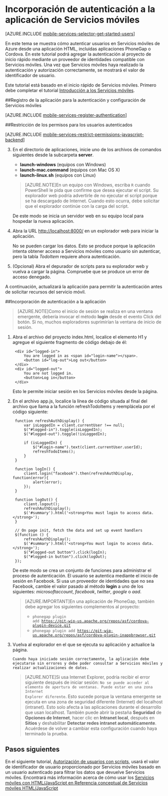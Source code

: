 <properties 
	pageTitle="Incorporación de autenticación a la aplicación HTML/JavaScript | Microsoft Azure" 
	description="Obtenga información acerca de cómo utilizar Servicios móviles para autenticar usuarios de su aplicación HTML a través de una variedad de proveedores de identidad, incluidos Google, Facebook, Twitter y cuenta de Microsoft." 
	services="mobile-services" 
	documentationCenter="" 
	authors="ggailey777" 
	manager="dwrede" 
	editor=""/>

<tags 
	ms.service="mobile-services" 
	ms.workload="mobile" 
	ms.tgt_pltfrm="mobile-multiple" 
	ms.devlang="javascript" 
	ms.topic="article" 
	ms.date="07/21/2015" 
	ms.author="glenga"/>

# Incorporación de autenticación a la aplicación de Servicios móviles 

[AZURE.INCLUDE [mobile-services-selector-get-started-users](../../includes/mobile-services-selector-get-started-users.md)]

En este tema se muestra cómo autenticar usuarios en Servicios móviles de Azure desde una aplicación HTML, incluidas aplicaciones PhoneGap o Cordova. En este tutorial podrá agregar la autenticación al proyecto de inicio rápido mediante un proveedor de identidades compatible con Servicios móviles. Una vez que Servicios móviles haya realizado la autenticación y autorización correctamente, se mostrará el valor de identificador de usuario.

Este tutorial está basado en el inicio rápido de Servicios móviles. Primero debe completar el tutorial [Introducción a los Servicios móviles].

##<a name="register"></a>Registro de la aplicación para la autenticación y configuración de Servicios móviles

[AZURE.INCLUDE [mobile-services-register-authentication](../../includes/mobile-services-register-authentication.md)]

##<a name="permissions"></a>Restricción de los permisos para los usuarios autenticados

[AZURE.INCLUDE [mobile-services-restrict-permissions-javascript-backend](../../includes/mobile-services-restrict-permissions-javascript-backend.md)]


3. En el directorio de aplicaciones, inicie uno de los archivos de comandos siguientes desde la subcarpeta **server**.

	+ **launch-windows** (equipos con Windows) 
	+ **launch-mac.command** (equipos con Mac OS X)
	+ **launch-linux.sh** (equipos con Linux)

	>[AZURE.NOTE]En un equipo con Windows, escriba `R` cuando PowerShell le pida que confirme que desea ejecutar el script. Su explorador web podría advertirle de no ejecutar el script porque se ha descargado de Internet. Cuando esto ocurra, debe solicitar que el explorador continúe con la carga del script.

	De este modo se inicia un servidor web en su equipo local para hospedar la nueva aplicación.

2. Abra la URL <a href="http://localhost:8000/" target="_blank">http://localhost:8000/</a> en un explorador web para iniciar la aplicación.

	No se pueden cargar los datos. Esto se produce porque la aplicación intenta obtener acceso a Servicios móviles como usuario sin autenticar, pero la tabla _TodoItem_ requiere ahora autenticación.

3. (Opcional) Abra el depurador de scripts para su explorador web y vuelva a cargar la página. Compruebe que se produce un error de acceso denegado.

A continuación, actualizará la aplicación para permitir la autenticación antes de solicitar recursos del servicio móvil.

##<a name="add-authentication"></a>Incorporación de autenticación a la aplicación

>[AZURE.NOTE]Como el inicio de sesión se realiza en una ventana emergente, debería invocar el método **login** desde el evento Click del botón. Si no, muchos exploradores suprimirían la ventana de inicio de sesión.

1. Abra el archivo del proyecto index.html, localice el elemento H1 y agregue el siguiente fragmento de código debajo de él:

	    <div id="logged-in">
            You are logged in as <span id="login-name"></span>.
            <button id="log-out">Log out</button>
        </div>
        <div id="logged-out">
            You are not logged in.
            <button>Log in</button>
        </div>

	Esto le permite iniciar sesión en los Servicios móviles desde la página.

2. En el archivo app.js, localice la línea de código situada al final del archivo que llama a la función refreshTodoItems y reemplácela por el código siguiente:
	
		function refreshAuthDisplay() {
			var isLoggedIn = client.currentUser !== null;
			$("#logged-in").toggle(isLoggedIn);
			$("#logged-out").toggle(!isLoggedIn);

			if (isLoggedIn) {
				$("#login-name").text(client.currentUser.userId);
				refreshTodoItems();
			}
		}

		function logIn() {
			client.login("facebook").then(refreshAuthDisplay, function(error){
				alert(error);
			});
		}

		function logOut() {
			client.logout();
			refreshAuthDisplay();
			$('#summary').html('<strong>You must login to access data.</strong>');
		}

		// On page init, fetch the data and set up event handlers
		$(function () {
			refreshAuthDisplay();
			$('#summary').html('<strong>You must login to access data.</strong>');		    
			$("#logged-out button").click(logIn);
			$("#logged-in button").click(logOut);
		});

    De este modo se crea un conjunto de funciones para administrar el proceso de autenticación. El usuario se autentica mediante el inicio de sesión en Facebook. Si usa un proveedor de identidades que no sea Facebook, cambie el valor pasado al método **login** a uno de los siguientes: *microsoftaccount*, *facebook*, *twitter*, *google* o *aad*.

	>[AZURE.IMPORTANT]En una aplicación de PhoneGap, también debe agregar los siguientes complementos al proyecto: <ul><li><code>phonegap plugin add https://git-wip-us.apache.org/repos/asf/cordova-plugin-device.git</code></li> <li><code>phonegap plugin add https://git-wip-us.apache.org/repos/asf/cordova-plugin-inappbrowser.git</code></li></ul>

9. Vuelva al explorador en el que se ejecuta su aplicación y actualice la página.

	   Cuando haya iniciado sesión correctamente, la aplicación debe ejecutarse sin errores y debe poder consultar a Servicios móviles y realizar actualizaciones de datos.

	>[AZURE.NOTE]Si usa Internet Explorer, podría recibir el error siguiente después de iniciar sesión: <code>No se puede acceder al elemento de apertura de ventanas. Puede estar en una zona Internet Explorer diferente</code>. Esto sucede porque la ventana emergente se ejecuta en una zona de seguridad diferente (Internet) del localhost (intranet). Esto solo afecta a las aplicaciones durante el desarrollo que usan localhost. También puede abrir la pestaña **Seguridad** de **Opciones de Internet**, hacer clic en **Intranet local**, después en **Sitios** y deshabilitar **Detectar redes intranet automáticamente**. Acuérdese de volver a cambiar esta configuración cuando haya terminado la prueba.

## <a name="next-steps"> </a>Pasos siguientes

En el siguiente tutorial, [Autorización de usuarios con scripts], usará el valor de identificador de usuario proporcionado por Servicios móviles basado en un usuario autenticado para filtrar los datos que devuelve Servicios móviles. Encontrará más información acerca de cómo usar los [Servicios móviles con HTML/JavaScript en Referencia conceptual de Servicios móviles HTML/JavaScript]

<!-- Anchors. -->
[Register your app for authentication and configure Mobile Services]: #register
[Restrict table permissions to authenticated users]: #permissions
[Add authentication to the app]: #add-authentication
[Next Steps]: #next-steps

<!-- Images. -->

[4]: ./media/mobile-services-html-get-started-users/mobile-services-selection.png
[5]: ./media/mobile-services-html-get-started-users/mobile-service-uri.png
[13]: ./media/mobile-services-html-get-started-users/mobile-identity-tab.png
[14]: ./media/mobile-services-html-get-started-users/mobile-portal-data-tables.png
[15]: ./media/mobile-services-html-get-started-users/mobile-portal-change-table-perms.png

<!-- URLs. -->
[Introducción a los Servicios móviles]: mobile-services-html-get-started.md
[Get started with data]: mobile-services-html-get-started-data.md
[Autorización de usuarios con scripts]: mobile-services-javascript-backend-service-side-authorization.md

[Azure Management Portal]: https://manage.windowsazure.com/
[Servicios móviles con HTML/JavaScript en Referencia conceptual de Servicios móviles HTML/JavaScript]: mobile-services-html-how-to-use-client-library.md
 

<!---HONumber=August15_HO7-->